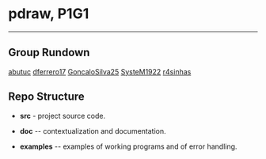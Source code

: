 # pdraw, P1G1
-----

## Group Rundown

[abutuc](https://github.com/abutuc)
[dferrero17](https://github.com/dferrero17)
[GoncaloSilva25](https://github.com/GoncaloSilva25)
[SysteM1922](https://github.com/SysteM1922)
[r4sinhas](https://github.com/r4sinhas)

## Repo Structure

- **src** - project source code.

- **doc** -- contextualization and documentation.

- **examples** -- examples of working programs and of error handling.
